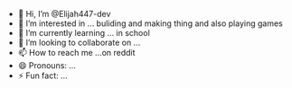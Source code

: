 - 👋 Hi, I’m @Elijah447-dev
- 👀 I’m interested in ... buliding and making thing and also playing games
- 🌱 I’m currently learning ... in school
- 💞️ I’m looking to collaborate on ...
- 📫 How to reach me ...on reddit
- 😄 Pronouns: ...
- ⚡ Fun fact: ...

<!---
Elijah447-dev/Elijah447-dev is a ✨ special ✨ repository because its `README.md` (this file) appears on your GitHub profile.
You can click the Preview link to take a look at your changes.
--->
